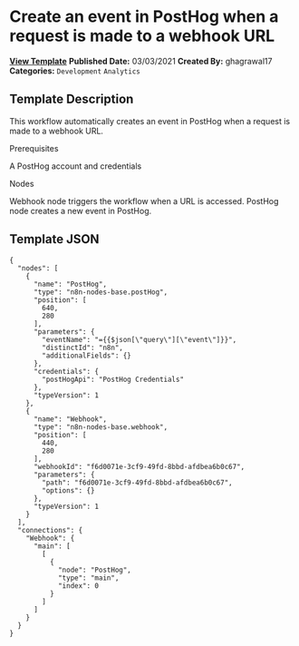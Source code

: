 # Create an event in PostHog when a request is made to a webhook URL

**[View Template](https://n8n.io/workflows/968-/)**  **Published Date:** 03/03/2021  **Created By:** ghagrawal17  **Categories:** `Development` `Analytics`  

## Template Description

This workflow automatically creates an event in PostHog when a request is made to a webhook URL.

Prerequisites

A PostHog account and credentials

Nodes

Webhook node triggers the workflow when a URL is accessed.
PostHog node creates a new event in PostHog.

## Template JSON

```
{
  "nodes": [
    {
      "name": "PostHog",
      "type": "n8n-nodes-base.postHog",
      "position": [
        640,
        280
      ],
      "parameters": {
        "eventName": "={{$json[\"query\"][\"event\"]}}",
        "distinctId": "n8n",
        "additionalFields": {}
      },
      "credentials": {
        "postHogApi": "PostHog Credentials"
      },
      "typeVersion": 1
    },
    {
      "name": "Webhook",
      "type": "n8n-nodes-base.webhook",
      "position": [
        440,
        280
      ],
      "webhookId": "f6d0071e-3cf9-49fd-8bbd-afdbea6b0c67",
      "parameters": {
        "path": "f6d0071e-3cf9-49fd-8bbd-afdbea6b0c67",
        "options": {}
      },
      "typeVersion": 1
    }
  ],
  "connections": {
    "Webhook": {
      "main": [
        [
          {
            "node": "PostHog",
            "type": "main",
            "index": 0
          }
        ]
      ]
    }
  }
}
```

